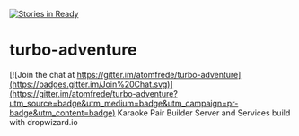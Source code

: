 [![Stories in Ready](https://badge.waffle.io/atomfrede/turbo-adventure.svg?label=ready&title=Ready)](http://waffle.io/atomfrede/turbo-adventure)

# turbo-adventure

[![Join the chat at https://gitter.im/atomfrede/turbo-adventure](https://badges.gitter.im/Join%20Chat.svg)](https://gitter.im/atomfrede/turbo-adventure?utm_source=badge&utm_medium=badge&utm_campaign=pr-badge&utm_content=badge)
Karaoke Pair Builder Server and Services build with dropwizard.io
